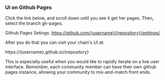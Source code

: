 ### UI on Github Pages

Click the link below, and scroll down until you see it get her pages. Then, select the branch gh-pages.

Github Pages Setings: https://github.com/{username}/{repository}/settings/

After you do that you can visit your chain's UI at:

https://{username}.github.io/{repository}

This is especially useful when you would like to rapidly iterate on a live user interface. Remember, each community member can have their own github pages instance, allowing your community to mix-and-match front ends.

